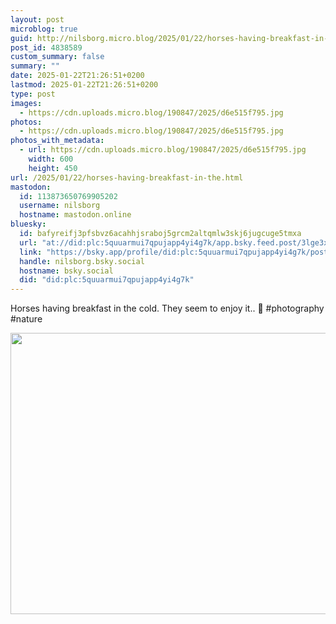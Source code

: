```yaml
---
layout: post
microblog: true
guid: http://nilsborg.micro.blog/2025/01/22/horses-having-breakfast-in-the.html
post_id: 4838589
custom_summary: false
summary: ""
date: 2025-01-22T21:26:51+0200
lastmod: 2025-01-22T21:26:51+0200
type: post
images:
  - https://cdn.uploads.micro.blog/190847/2025/d6e515f795.jpg
photos:
  - https://cdn.uploads.micro.blog/190847/2025/d6e515f795.jpg
photos_with_metadata:
  - url: https://cdn.uploads.micro.blog/190847/2025/d6e515f795.jpg
    width: 600
    height: 450
url: /2025/01/22/horses-having-breakfast-in-the.html
mastodon:
  id: 113873650769905202
  username: nilsborg
  hostname: mastodon.online
bluesky:
  id: bafyreifj3pfsbvz6acahhjsraboj5grcm2altqmlw3skj6jugcuge5tmxa
  url: "at://did:plc:5quuarmui7qpujapp4yi4g7k/app.bsky.feed.post/3lge3x5g3mj2k"
  link: "https://bsky.app/profile/did:plc:5quuarmui7qpujapp4yi4g7k/post/3lge3x5g3mj2k"
  handle: nilsborg.bsky.social
  hostname: bsky.social
  did: "did:plc:5quuarmui7qpujapp4yi4g7k"
---
```


Horses having breakfast in the cold. They seem to enjoy it.. 🥶 #photography #nature

<img src="images/2025/d6e515f795.jpg" width="600" height="450" alt="">
